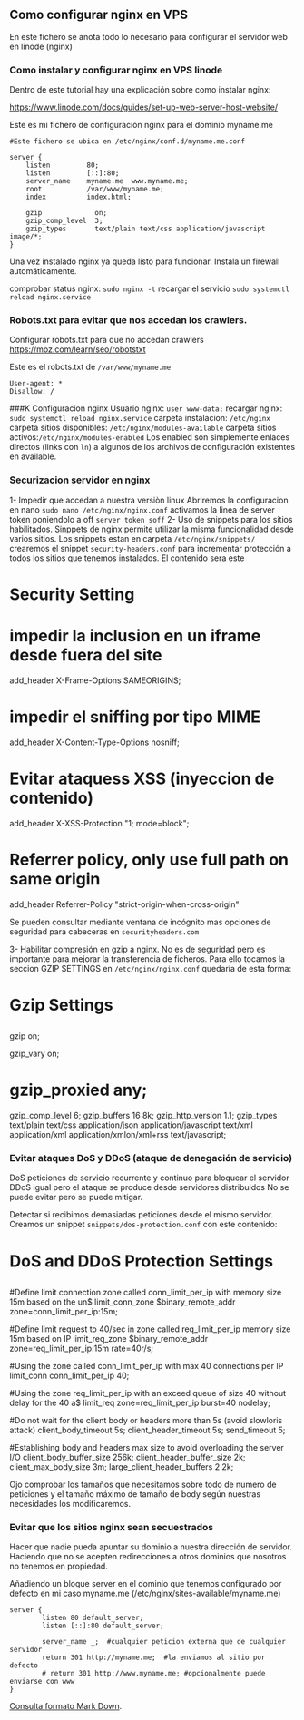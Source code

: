 ## Como configurar nginx en VPS

En este fichero se anota todo lo necesario para configurar el servidor web
en linode (nginx)



### Como instalar y configurar nginx en VPS linode

Dentro de este tutorial hay una explicación sobre como instalar nginx:

https://www.linode.com/docs/guides/set-up-web-server-host-website/


Este es mi fichero de configuración nginx para el dominio myname.me

    #Este fichero se ubica en /etc/nginx/conf.d/myname.me.conf

    server {
        listen         80;
        listen         [::]:80;
        server_name    myname.me  www.myname.me;
        root           /var/www/myname.me;
        index          index.html;

        gzip             on;
        gzip_comp_level  3;
        gzip_types       text/plain text/css application/javascript image/*;
    }


Una vez instalado nginx ya queda listo para funcionar. Instala un firewall automáticamente.

comprobar status nginx: `sudo nginx -t`
recargar el servicio `sudo systemctl reload nginx.service`


### Robots.txt para evitar que nos accedan los crawlers.

Configurar robots.txt para que no accedan crawlers
https://moz.com/learn/seo/robotstxt

Este es el robots.txt de `/var/www/myname.me`

    User-agent: *
    Disallow: /


###K Configuracion nginx
Usuario nginx: `user www-data;`
recargar nginx: `sudo systemctl reload nginx.service`
carpeta instalacion: `/etc/nginx`
carpeta sitios disponibles: `/etc/nginx/modules-available`
carpeta sitios activos:`/etc/nginx/modules-enabled`
Los enabled son simplemente enlaces directos (links con `ln`) a algunos de los archivos de configuración existentes en available.


### Securizacion servidor en nginx
1- Impedir que accedan a nuestra versiòn linux
Abriremos la configuracion en nano `sudo nano /etc/nginx/nginx.conf`
activamos la linea de server token poniendolo a off `server token soff`
2- Uso de snippets para los sitios habilitados.
Sinppets de nginx permite utilizar la misma funcionalidad desde varios sitios.
Los snippets estan en carpeta `/etc/nginx/snippets/`
crearemos el snippet `security-headers.conf` para incrementar protección a todos los sitios que tenemos instalados. El contenido sera este

  ##
  # Security Setting
  ##

  # impedir la inclusion en un iframe desde fuera del site
  add_header X-Frame-Options SAMEORIGINS;

  # impedir el sniffing por tipo MIME
  add_header X-Content-Type-Options nosniff;

  # Evitar ataquess XSS (inyeccion de contenido)
  add_header X-XSS-Protection "1; mode=block";

  # Referrer policy,  only use full path on same origin
  add_header Referrer-Policy "strict-origin-when-cross-origin"

Se pueden consultar mediante ventana de incógnito mas opciones de seguridad para cabeceras en `securityheaders.com`

3- Habilitar compresión en gzip a nginx. No es de seguridad pero es importante para mejorar la transferencia de ficheros. Para ello tocamos la seccion GZIP SETTINGS en `/etc/nginx/nginx.conf` quedaría de esta forma:

  ##
  # Gzip Settings
  ##

  gzip on;

  gzip_vary on;
  # gzip_proxied any;
  gzip_comp_level 6;
  gzip_buffers 16 8k;
  gzip_http_version 1.1;
  gzip_types text/plain text/css application/json application/javascript text/xml application/xml application/xmlon/xml+rss text/javascript;

### Evitar ataques DoS y DDoS (ataque de denegación de servicio)
DoS peticiones de servicio recurrente y continuo para bloquear el servidor
DDoS igual pero el ataque se produce desde servidores distribuidos
No se puede evitar pero se puede mitigar.

Detectar si recibimos demasiadas peticiones desde el mismo servidor.
Creamos un snippet `snippets/dos-protection.conf`
con este contenido:
  ##
  # DoS and DDoS Protection Settings
  ##

  #Define limit connection zone called conn_limit_per_ip with memory size 15m based on the un$
  limit_conn_zone $binary_remote_addr zone=conn_limit_per_ip:15m;

  #Define limit request to 40/sec in zone called req_limit_per_ip memory size 15m based on IP
  limit_req_zone $binary_remote_addr zone=req_limit_per_ip:15m rate=40r/s;

  #Using the zone called conn_limit_per_ip with max 40 connections per IP
  limit_conn conn_limit_per_ip 40;

  #Using the zone req_limit_per_ip with an exceed queue of size 40 without delay for the 40 a$
  limit_req zone=req_limit_per_ip burst=40 nodelay;

  #Do not wait for the client body or headers more than 5s (avoid slowloris attack)
  client_body_timeout 5s;
  client_header_timeout 5s;
  send_timeout 5;

  #Establishing body and headers max size to avoid overloading the server I/O
  client_body_buffer_size 256k;
  client_header_buffer_size 2k;
  client_max_body_size 3m;
  large_client_header_buffers 2 2k;

Ojo comprobar los tamaños que necesitamos sobre todo de numero de peticiones y el tamaño máximo de tamaño de body según nuestras necesidades los modificaremos.

### Evitar que los sitios nginx sean secuestrados
Hacer que nadie pueda apuntar su dominio a nuestra dirección de servidor.
Haciendo que no se acepten redirecciones a otros dominios que nosotros no tenemos en propiedad.

Añadiendo un bloque server en el dominio que tenemos configurado por defecto en mi caso myname.me
(/etc/nginx/sites-available/myname.me)

    server {
            listen 80 default_server;
            listen [::]:80 default_server;

            server_name _;  #cualquier peticion externa que de cualquier servidor
            return 301 http://myname.me;  #la enviamos al sitio por defecto
            # return 301 http://www.myname.me; #opcionalmente puede enviarse con www
    }


[Consulta formato Mark Down](https://www.markdownguide.org/cheat-sheet/).
